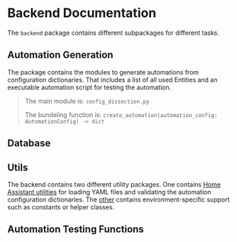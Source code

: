 # Backend Documentation

The `backend` package contains different subpackages for different tasks.

## Automation Generation

The package contains the modules to generate automations from configuration dictionaries. That includes a list of all used Entities and an executable automation script for testing the automation.

> The main module is: `config_dissection.py `
> 
> The bundeling function is: `create_automation(automation_config: AutomationConfig) -> dict`

## Database


## Utils

The backend contains two different utility packages. One contains [Home Assistant utilities](https://github.com/JeroPluy/Automation_test_env/tree/main/src/backend/ha_automation_utils) for loading YAML files and validating the automation configuration dictionaries. The [other](https://github.com/JeroPluy/Automation_test_env/tree/main/src/backend/utils) contains environment-specific support such as constants or helper classes.

## Automation Testing Functions